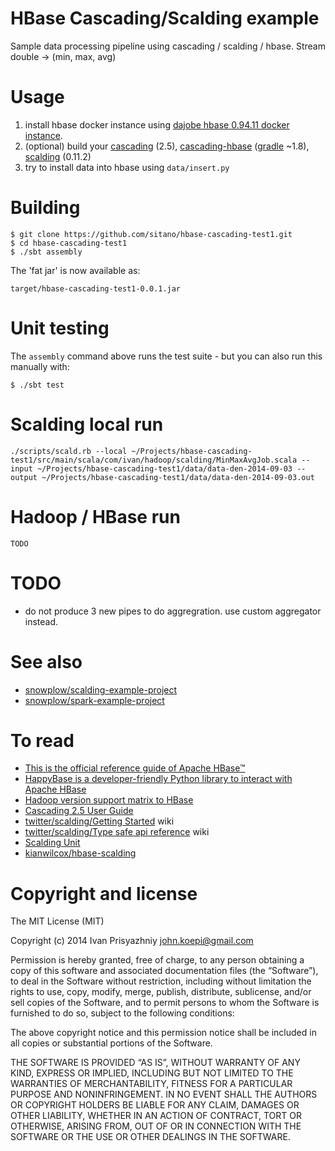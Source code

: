 HBase Cascading/Scalding example
================================

Sample data processing pipeline using cascading / scalding / hbase. Stream double -> (min, max, avg)

Usage
=====

1. install hbase docker instance using [dajobe hbase 0.94.11 docker instance](https://github.com/dajobe/hbase-docker).
2. (optional) build your [cascading](https://github.com/Cascading/cascading) (2.5), [cascading-hbase](https://github.com/Cascading/cascading.hbase) ([gradle](https://services.gradle.org/distributions/gradle-1.8-all.zip) ~1.8), [scalding](https://github.com/twitter/scalding) (0.11.2)
3. try to install data into hbase using `data/insert.py`

Building
========

    $ git clone https://github.com/sitano/hbase-cascading-test1.git
    $ cd hbase-cascading-test1
    $ ./sbt assembly

The 'fat jar' is now available as:

    target/hbase-cascading-test1-0.0.1.jar

Unit testing
============

The `assembly` command above runs the test suite - but you can also run this manually with:

    $ ./sbt test

Scalding local run
==================

    ./scripts/scald.rb --local ~/Projects/hbase-cascading-test1/src/main/scala/com/ivan/hadoop/scalding/MinMaxAvgJob.scala --input ~/Projects/hbase-cascading-test1/data/data-den-2014-09-03 --output ~/Projects/hbase-cascading-test1/data/data-den-2014-09-03.out

Hadoop / HBase run
==================

    TODO

TODO
====

* do not produce 3 new pipes to do aggregration. use custom aggregator instead.

See also
========

* [snowplow/scalding-example-project](https://github.com/snowplow/scalding-example-project)
* [snowplow/spark-example-project](https://github.com/snowplow/spark-example-project)

To read
=======

* [This is the official reference guide of Apache HBase™](http://hbase.apache.org/book.html)
* [HappyBase is a developer-friendly Python library to interact with Apache HBase](http://happybase.readthedocs.org/en/latest/)
* [Hadoop version support matrix to HBase](http://hbase.apache.org/book.html#hadoop)
* [Cascading 2.5 User Guide](http://docs.cascading.org/cascading/2.5/userguide/htmlsingle/)
* [twitter/scalding/Getting Started](https://github.com/twitter/scalding/wiki/Getting-Started) wiki
* [twitter/scalding/Type safe api reference](https://github.com/twitter/scalding/wiki/Type-safe-api-reference) wiki
* [Scalding Unit](https://github.com/scalding-io/ScaldingUnit)
* [kianwilcox/hbase-scalding](https://github.com/kianwilcox/hbase-scalding/blob/master/src/main/scala/jobs/TestJob.scala)

Copyright and license
=====================

The MIT License (MIT)

Copyright (c) 2014 Ivan Prisyazhniy <john.koepi@gmail.com>

Permission is hereby granted, free of charge, to any person obtaining a copy
of this software and associated documentation files (the “Software”), to deal
in the Software without restriction, including without limitation the rights
to use, copy, modify, merge, publish, distribute, sublicense, and/or sell
copies of the Software, and to permit persons to whom the Software is
furnished to do so, subject to the following conditions:

The above copyright notice and this permission notice shall be included in all
copies or substantial portions of the Software.

THE SOFTWARE IS PROVIDED “AS IS”, WITHOUT WARRANTY OF ANY KIND, EXPRESS OR
IMPLIED, INCLUDING BUT NOT LIMITED TO THE WARRANTIES OF MERCHANTABILITY,
FITNESS FOR A PARTICULAR PURPOSE AND NONINFRINGEMENT. IN NO EVENT SHALL THE
AUTHORS OR COPYRIGHT HOLDERS BE LIABLE FOR ANY CLAIM, DAMAGES OR OTHER
LIABILITY, WHETHER IN AN ACTION OF CONTRACT, TORT OR OTHERWISE, ARISING FROM,
OUT OF OR IN CONNECTION WITH THE SOFTWARE OR THE USE OR OTHER DEALINGS IN THE
SOFTWARE.

